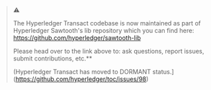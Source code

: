 > ⚠️
>
> The Hyperledger Transact codebase is now maintained as part of
> Hyperledger Sawtooth's lib repository which you can find here:
> https://github.com/hyperledger/sawtooth-lib
>
> Please head over to the link above to: ask questions, report issues,
> submit contributions, etc.**
>
> (Hyperledger Transact has moved to DORMANT status.](https://github.com/hyperledger/toc/issues/98)
